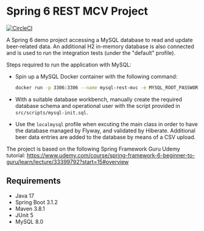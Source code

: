 # Spring 6 REST MCV Project

[![CircleCI](https://circleci.com/gh/Carla-de-Beer/spring-6-rest-mvc.svg?style=svg)](https://circleci.com/gh/Carla-de-Beer/pring-6-rest-mvc)

A Spring 6 demo project accessing a MySQL database to read and update beer-related data. An additional H2 in-memory
database is also
connected and is used to run the integration tests (under the "default" profile).

Steps required to run the application with MySQL:

* Spin up a MySQL Docker container with the following command:

    ```sh
    docker run -p 3306:3306 --name mysql-rest-mvc -e MYSQL_ROOT_PASSWORD=<password> -d mysql:8.0
    ```
* With a suitable database workbench, manually create the required database schema and operational user with the script
  provided in `src/scripts/mysql-init.sql`.
* Use the `localmysql` profile when excuting the main class in order to have the database managed by Flyway, and
  validated by Hiberate. Additional beer data entries are added to the database by means of a CSV upload.

The project is based on the following Spring Framework Guru Udemy tutorial:
https://www.udemy.com/course/spring-framework-6-beginner-to-guru/learn/lecture/33399792?start=15#overview

## Requirements

* Java 17
* Spring Boot 3.1.2
* Maven 3.8.1
* JUnit 5
* MySQL 8.0
